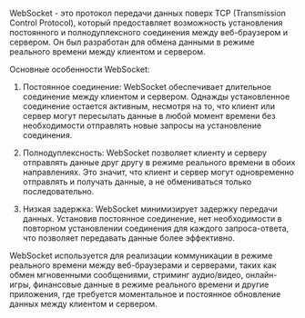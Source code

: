 WebSocket - это протокол передачи данных поверх TCP (Transmission Control Protocol), который предоставляет возможность установления постоянного и полнодуплексного соединения между веб-браузером и сервером. Он был разработан для обмена данными в режиме реального времени между клиентом и сервером.

Основные особенности WebSocket:

1. Постоянное соединение: WebSocket обеспечивает длительное соединение между клиентом и сервером. Однажды установленное соединение остается активным, несмотря на то, что клиент или сервер могут пересылать данные в любой момент времени без необходимости отправлять новые запросы на установление соединения.

2. Полнодуплексность: WebSocket позволяет клиенту и серверу отправлять данные друг другу в режиме реального времени в обоих направлениях. Это значит, что клиент и сервер могут одновременно отправлять и получать данные, а не обмениваться только последовательно.

3. Низкая задержка: WebSocket минимизирует задержку передачи данных. Установив постоянное соединение, нет необходимости в повторном установлении соединения для каждого запроса-ответа, что позволяет передавать данные более эффективно.

WebSocket используется для реализации коммуникации в режиме реального времени между веб-браузерами и серверами, таких как обмен мгновенными сообщениями, стриминг аудио/видео, онлайн-игры, финансовые данные в режиме реального времени и другие приложения, где требуется моментальное и постоянное обновление данных между клиентом и сервером.